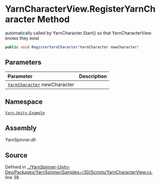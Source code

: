 <!-- This file was generated by a tool. Do not edit this file by hand. -->

# YarnCharacterView.RegisterYarnCharacter Method
automatically called by YarnCharacter.Start() so that YarnCharacterView knows they exist

```csharp
public void RegisterYarnCharacter(YarnCharacter newCharacter)
```

## Parameters
|Parameter|Description|
|:---|:---|
|[`YarnCharacter`](/api/csharp/yarn.unity.example/yarncharacter.md) newCharacter||


## Namespace
[`Yarn.Unity.Example`](/api/csharp/yarn.unity.example/README.md)

## Assembly
YarnSpinner.dll

## Source
Defined in [../YarnSpinner-Unity-Dev/Packages/YarnSpinner/Samples~/3D/Scripts/YarnCharacterView.cs](https://github.com/YarnSpinnerTool/YarnSpinner-Unity//blob/develop/Samples~/3D/Scripts/YarnCharacterView.cs#L38), line 38.
